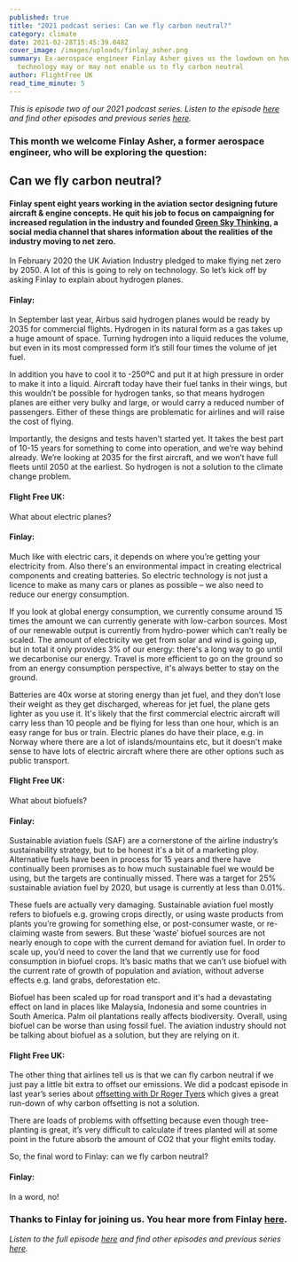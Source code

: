 ```yaml
---
published: true
title: "2021 podcast series: Can we fly carbon neutral?"
category: climate
date: 2021-02-28T15:45:39.048Z
cover_image: /images/uploads/finlay_asher.png
summary: Ex-aerospace engineer Finlay Asher gives us the lowdown on how green
  technology may or may not enable us to fly carbon neutral
author: FlightFree UK
read_time_minute: 5
---
```

*This is episode two of our 2021 podcast series. Listen to the episode [here](https://flightfreeuk.podbean.com/e/2021-series-can-we-fly-carbon-neutral/) and find other episodes and previous series [here](/podcast).*

### This month we welcome Finlay Asher, a former aerospace engineer, who will be exploring the question: 

## Can we fly carbon neutral?

#### Finlay spent eight years working in the aviation sector designing future aircraft & engine concepts. He quit his job to focus on campaigning for increased regulation in the industry and founded [Green Sky Thinking](https://www.facebook.com/GreenSkyThink/), a social media channel that shares information about the realities of the industry moving to net zero.

In February 2020 the UK Aviation Industry pledged to make flying net zero by 2050. A lot of this is going to rely on technology. So let’s kick off by asking Finlay to explain about hydrogen planes.

#### Finlay: 

In September last year, Airbus said hydrogen planes would be ready by 2035 for commercial flights. Hydrogen in its natural form as a gas takes up a huge amount of space. Turning hydrogen into a liquid reduces the volume, but even in its most compressed form it’s still four times the volume of jet fuel. 

In addition you have to cool it to -250ºC and put it at high pressure in order to make it into a liquid. Aircraft today have their fuel tanks in their wings, but this wouldn’t be possible for hydrogen tanks, so that means hydrogen planes are either very bulky and large, or would carry a reduced number of passengers. Either of these things are problematic for airlines and will raise the cost of flying. 

Importantly, the designs and tests haven’t started yet. It takes the best part of 10-15 years for something to come into operation, and we’re way behind already. We’re looking at 2035 for the first aircraft, and we won’t have full fleets until 2050 at the earliest. So hydrogen is not a solution to the climate change problem.

#### Flight Free UK: 

What about electric planes?

#### Finlay: 

Much like with electric cars, it depends on where you’re getting your electricity from. Also there's an environmental impact in creating electrical components and creating batteries. So electric technology is not just a licence to make as many cars or planes as possible – we also need to reduce our energy consumption. 

If you look at global energy consumption, we currently consume around 15 times the amount we can currently generate with low-carbon sources. Most of our renewable output is currently from hydro-power which can’t really be scaled. The amount of electricity we get from solar and wind is going up, but in total it only provides 3% of our energy: there's a long way to go until we decarbonise our energy. Travel is more efficient to go on the ground so from an energy consumption perspective, it's always better to stay on the ground. 

Batteries are 40x worse at storing energy than jet fuel, and they don’t lose their weight as they get discharged, whereas for jet fuel, the plane gets lighter as you use it. It's likely that the first commercial electric aircraft will carry less than 10 people and be flying for less than one hour, which is an easy range for bus or train. Electric planes do have their place, e.g. in Norway where there are a lot of islands/mountains etc, but it doesn't make sense to have lots of electric aircraft where there are other options such as public transport.

#### Flight Free UK: 

What about biofuels?

#### Finlay: 

Sustainable aviation fuels (SAF) are a cornerstone of the airline industry’s sustainability strategy, but to be honest it's a bit of a marketing ploy. Alternative fuels have been in process for 15 years and there have continually been promises as to how much sustainable fuel we would be using, but the targets are continually missed. There was a target for 25% sustainable aviation fuel by 2020, but usage is currently at less than 0.01%.

These fuels are actually very damaging. Sustainable aviation fuel mostly refers to biofuels e.g. growing crops directly, or using waste products from plants you’re growing for something else, or post-consumer waste, or re-claiming waste from sewers. But these ‘waste’ biofuel sources are not nearly enough to cope with the current demand for aviation fuel. In order to scale up, you’d need to cover the land that we currently use for food consumption in biofuel crops. It’s basic maths that we can’t use biofuel with the current rate of growth of population and aviation, without adverse effects e.g. land grabs, deforestation etc. 

Biofuel has been scaled up for road transport and it's had a devastating effect on land in places like Malaysia, Indonesia and some countries in South America. Palm oil plantations really affects biodiversity. Overall, using biofuel can be worse than using fossil fuel. The aviation industry should not be talking about biofuel as a solution, but they are relying on it.

#### Flight Free UK:

The other thing that airlines tell us is that we can fly carbon neutral if we just pay a little bit extra to offset our emissions. We did a podcast episode in last year’s series about [offsetting with Dr Roger Tyers](https://flightfree.co.uk/post/podcast-series-episode-5-carbon-offsets-and-green-technology/) which gives a great run-down of why carbon offsetting is not a solution. 

There are loads of problems with offsetting because even though tree-planting is great, it’s very difficult to calculate if trees planted will at some point in the future absorb the amount of CO2 that your flight emits today. 

So, the final word to Finlay: can we fly carbon neutral? 

#### Finlay:

In a word, no!

### Thanks to Finlay for joining us. You hear more from Finlay [here](https://www.facebook.com/GreenSkyThink/).

*Listen to the full episode [here](https://flightfreeuk.podbean.com/e/2021-series-can-we-fly-carbon-neutral/) and find other episodes and previous series [here](/podcast).*